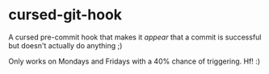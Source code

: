 # cursed-git-hook
A cursed pre-commit hook that makes it *appear* that a commit is successful but doesn't actually do anything ;)

Only works on Mondays and Fridays with a 40% chance of triggering. Hf! :)
